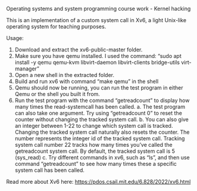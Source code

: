 Operating systems and system programming course work - Kernel hacking

This is an implementation of a custom system call in Xv6, a light Unix-like operating system for teaching purposes.

Usage:
1. Download and extract the xv6-public-master folder. 
2. Make sure you have qemu installed. I used the command:
      “sudo apt install -y qemu qemu-kvm libvirt-daemon libvirt-clients bridge-utils virt-manager”
3. Open a new shell in the extracted folder.
4. Build and run xv6 with command “make qemu” in the shell
5. Qemu should now be running, you can run the test program in either Qemu or the shell you 
built it from.
6. Run the test program with the command “getreadcount” to display how many times the 
read-systemcall has been called.
  a. The test program can also take one argument. Try using “getreadcount 0” to reset 
    the counter without changing the tracked system call.
  b. You can also give an integer between 1-22 to change which system call is tracked. 
    Changing the tracked system call naturally also resets the counter. The number 
    represents the integer id of the tracked system call. Tracking system call number 22 
    tracks how many times you’ve called the getreadcount system call. By default, the 
    tracked system call is 5 (sys_read)
  c. Try different commands in xv6, such as “ls”, and then use command “getreadcount”
    to see how many times these a specific system call has been called.

Read more about Xv6 here: https://pdos.csail.mit.edu/6.828/2022/xv6.html
